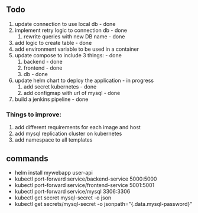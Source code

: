 ## Todo
1. update connection to use local db - done
2. implement retry logic to connection db - done
   1. rewrite queries with new DB name - done
3. add logic to create table - done
4. add environment variable to be used in a container
5. update compose to include 3 things: - done
   1. backend - done
   2. frontend - done
   3. db - done
6. update helm chart to deploy the application - in progress
   1. add secret kubernetes - done
   2. add configmap with url of mysql - done
7. build a jenkins pipeline - done


### Things to improve:
1. add different requirements for each image and host
2. add mysql replication cluster on kubernetes
3. add namespace to all templates



## commands
- helm install mywebapp user-api
- kubectl port-forward service/backend-service 5000:5000
- kubectl port-forward service/frontend-service 5001:5001
- kubectl port-forward service/mysql 3306:3306
- kubectl get secret mysql-secret -o json
- kubectl get secrets/mysql-secret -o jsonpath="{.data.mysql-password}"